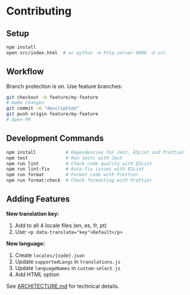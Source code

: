 # Contributing

## Setup

```bash
npm install
open src/index.html  # or python -m http.server 8000 -d src
```

## Workflow

Branch protection is on. Use feature branches:

```bash
git checkout -b feature/my-feature
# make changes
git commit -m "description"
git push origin feature/my-feature
# Open PR
```

## Development Commands

```bash
npm install           # Dependencies for Jest, ESLint and Prettier
npm test              # Run tests with Jest
npm run lint          # Check code quality with ESLint
npm run lint:fix      # Auto-fix issues with ESLint
npm run format        # Format code with Prettier
npm run format:check  # Check formatting with Prettier
```

## Adding Features

**New translation key:**

1. Add to all 4 locale files (en, es, fr, pt)
2. Use: `<p data-translate="key">Default</p>`

**New language:**

1. Create `locales/{code}.json`
2. Update `supportedLangs` in `translations.js`
3. Update `languageNames` in `custom-select.js`
4. Add HTML option

See [ARCHITECTURE.md](ARCHITECTURE.md) for technical details.
